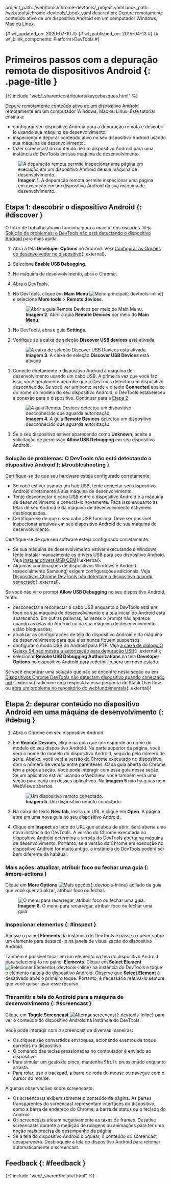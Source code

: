 project_path: /web/tools/chrome-devtools/_project.yaml
book_path: /web/tools/chrome-devtools/_book.yaml
description: Depure remotamente conteúdo ativo de um dispositivo Android em um computador Windows, Mac ou Linux.

{# wf_updated_on: 2020-07-10 #}
{# wf_published_on: 2015-04-13 #}
{# wf_blink_components: Platform>DevTools #}

<style>
.devtools-inline {
  max-height: 1em;
  vertical-align: middle;
}
</style>

# Primeiros passos com a depuração remota de dispositivos Android {: .page-title }

{% include "web/_shared/contributors/kaycebasques.html" %}

Depure remotamente conteúdo ativo de um dispositivo Android remotamente em um computador 
Windows, Mac ou Linux. Este tutorial ensina a:

* configurar seu dispositivo Android para a depuração remota e descobri-lo usando sua
  máquina de desenvolvimento;
* inspecionar e depurar conteúdo ativo no seu dispositivo Android usando sua
  máquina de desenvolvimento;
* fazer screencast do conteúdo de um dispositivo Android para uma instância do DevTools em sua
  máquina de desenvolvimento.

<figure>
  <img src="imgs/remote-debugging.png"
       alt="A depuração remota permite inspecionar uma página em execução em um dispositivo Android
            de sua máquina de desenvolvimento."/>
  <figcaption>
    <b>Imagem 1</b>. A depuração remota permite inspecionar uma página em execução em um dispositivo Android
            da sua máquina de desenvolvimento.
  </figcaption>
</figure>

## Etapa 1: descobrir o dispositivo Android {: #discover }

O fluxo de trabalho abaixo funciona para a maioria dos usuários. Veja [Solução de problemas: o DevTools não está detectando o dispositivo
Android](#troubleshooting) para mais ajuda.

1. Abra a tela **Developer Options** no Android. Veja [Configurar as Opções do desenvolvedor no
   dispositivo](https://developer.android.com/studio/debug/dev-options.html){:.external}.
1. Selecione **Enable USB Debugging**.
1. Na máquina de desenvolvimento, abra o Chrome.
1. [Abra o DevTools](/web/tools/chrome-devtools/#open).
1. No DevTools, clique em **Main Menu** ![Menu principal][main]{:.devtools-inline} 
   e selecione **More tools** > **Remote devices**. 

     <figure>
       <img src="imgs/open-remote-devices.png"
            alt="Abrir a guia Remote Devices por meio do Main Menu."/>
       <figcaption>
         <b>Imagem 2</b>. Abrir a guia <b>Remote Devices</b> por meio do <b>Main Menu</b>
       </figcaption>
     </figure>

[main]: /web/tools/chrome-devtools/images/three-dot.png
[open]: /web/tools/chrome-devtools/remote-debugging/imgs/open-remote-devices.png

1. No DevTools, abra a guia **Settings**.

1. Verifique se a caixa de seleção **Discover USB devices** está ativada.

     <figure>
       <img src="imgs/discover-usb-devices.png" alt="A caixa de seleção Discover USB Devices está
           ativada."/>
       <figcaption>
         <b>Imagem 3</b>. A caixa de seleção <b>Discover USB Devices</b> está ativada
       </figcaption>
     </figure>

[discover]: /web/tools/chrome-devtools/remote-debugging/imgs/discover-usb-devices.png

1. Conecte diretamente o dispositivo Android à máquina de desenvolvimento usando um cabo
   USB. A primeira vez que você faz isso, você geralmente percebe que o DevTools detectou um dispositivo
   desconhecido. Se você ver um ponto verde e o texto **Connected** abaixo do nome do
   modelo do seu dispositivo Android, o DevTools estabeleceu a conexão para
   o dispositivo. Continuar para a [Etapa 2](#debug)

     <figure>
       <img src="imgs/unknown-device.png" alt="A guia Remote Devices detectou
           um dispositivo desconhecido que aguarda autorização."/>
       <figcaption>
         <b>Imagem 4</b>. A guia <b>Remote Devices</b> detectou um dispositivo
         desconhecido que aguarda autorização
       </figcaption>
     </figure>


[unknown]: /web/tools/chrome-devtools/remote-debugging/imgs/unknown-device.png

1. Se o seu dispositivo estiver aparecendo como **Unknown**, aceite a solicitação de permissão **Allow USB
   Debugging** em seu dispositivo Android. 

### Solução de problemas: O DevTools não está detectando o dispositivo Android {: #troubleshooting }

Certifique-se de que seu hardware esteja configurado corretamente:

* Se você estiver usando um hub USB, tente conectar seu dispositivo Android diretamente à sua
  máquina de desenvolvimento.
* Tente desconectar o cabo USB entre o dispositivo Android e a máquina de desenvolvimento e
  conectá-lo novamente. Faça isso enquanto as telas de seu Android e da máquina de desenvolvimento
 estiverem desbloqueadas.
* Certifique-se de que o seu cabo USB funciona. Deve ser possível inspecionar arquivos em seu dispositivo Android
  de sua máquina de desenvolvimento.

Certifique-se de que seu software esteja configurado corretamente:

* Se sua máquina de desenvolvimento estiver executando o Windows, tente instalar manualmente os drivers USB para
  seu dispositivo Android. Veja [Instalar drivers USB OEM][drivers]{:.external}.
* Algumas combinações de dispositivos Windows e Android (especialmente Samsung) exigem configurações
  adicionais. Veja [Dispositivos Chrome DevTools não detectam o dispositivo quando conectado][SO]{:.external}.

Se você não vir o prompt **Allow USB Debugging** no seu dispositivo Android, tente:

* desconectar e reconectar o cabo USB enquanto o DevTools está em foco
  na sua máquina de desenvolvimento e a tela inicial do Android está aparecendo. Em outras palavras,
  às vezes o prompt não aparece quando as telas do Android ou da sua máquina de desenvolvimento
  estão bloqueadas;
* atualizar as configurações de tela do dispositivo Android e da máquina de
  desenvolvimento para que eles nunca fiquem suspensos;
* configurar o modo USB do Android para PTP. Veja [a caixa de diálogo O Galaxy S4 não mostra a autorização para
 depuração USB](https://android.stackexchange.com/questions/101933){: .external };
* selecionar **Revoke USB Debugging Authorizations** na tela **Developer Options** no
 dispositivo Android para redefini-lo para um novo estado.

Se você encontrar uma solução que não se encontre nesta seção ou em [Dispositivos Chrome DevTools
não detectam dispositivo quando conectado no][SO]{: .external}, adicione uma resposta a essa pergunta do Stack
Overflow ou [abra um problema no repositório do webfundamentals][issue]{:.external}!

[drivers]: https://developer.android.com/tools/extras/oem-usb.html
[SO]: https://stackoverflow.com/questions/21925992
[issue]: https://github.com/google/webfundamentals/issues/new?title=[Remote%20Debugging]

## Etapa 2: depurar conteúdo no dispositivo Android em uma máquina de desenvolvimento {: #debug }

1. Abra o Chrome em seu dispositivo Android.
1. Em **Remote Devices**, clique na guia que corresponde ao nome do modelo do seu dispositivo Android.
   Na parte superior da página, você verá o nome do modelo   do dispositivo Android, seguido pelo número
   de série. Abaixo, você verá a versão do Chrome executado no dispositivo, com
   o número de versão entre parênteses. Cada guia aberta do Chrome tem a própria seção. Você pode
   interagir com essa guia nessa seção. Se um aplicativo estiver usando o WebView, você também verá
    uma seção para cada um desses aplicativos. Na <b>Imagem 5</b> não há guias nem WebViews abertos.

     <figure>
       <img src="imgs/connected-remote-device.png" alt="Um dispositivo remoto conectado."/>
       <figcaption>
         <b>Imagem 5</b>. Um dispositivo remoto conectado
       </figcaption>
     </figure>

1. Na caixa de texto **New tab**, insira um URL e clique em **Open**. A página abre
   em uma nova guia no seu dispositivo Android.

1. Clique em **Inspect** ao lado do URL que acabou de abrir. Será aberta uma nova
   instância do DevTools. A versão do Chrome executada no dispositivo Android
   determina a versão do DevTools aberta na máquina de desenvolvimento.
   Portanto, se a versão do Chrome em execução no dispositivo Android for muito antiga, a
   instância do DevTools poderá ser bem diferente da habitual.

### Mais ações: atualizar, atribuir foco ou fechar uma guia {: #more-actions }

Clique em **More Options** ![Mais opções][more]{:.devtools-inline} ao lado da
guia que você quer atualizar, atribuir foco ou fechar.

[more]: /web/tools/chrome-devtools/images/three-dot.png

<figure>
  <img src="imgs/reload.png" alt="O menu para recarregar, atribuir foco ou fechar uma guia."/>
  <figcaption>
    <b>Imagem 6</b>. O menu para recarregar, atribuir foco ou fechar uma guia
  </figcaption>
</figure>

### Inspecionar elementos {: #inspect }

Acesse o painel **Elements** da instância do DevTools e passe o cursor sobre um
elemento para destacá-lo na janela de visualização do dispositivo Android.

Também é possível tocar em um elemento na tela do dispositivo Android para selecioná-lo no
painel **Elements**. Clique em **Select Element** ![Selecionar
Elemento][select]{:.devtools-inline} na instância do DevTools e toque
o elemento na tela do dispositivo Android. Observe que **Select Element**
é desativado após o primeiro toque. Portanto, é necessário reativá-lo sempre que
você quiser usar esse recurso.

[select]: imgs/select-element.png

### Transmitir a tela do Android para a máquina de desenvolvimento {: #screencast }

Clique em **Toggle Screencast** ![Alternar screencast][screencast]{:.devtools-inline}
para ver o conteúdo do dispositivo Android na instância do DevTools.

[screencast]: imgs/toggle-screencast.png

Você pode interagir com o screencast de diversas maneiras:

* Os cliques são convertidos em toques, acionando eventos de toque corretos no dispositivo. 
* O comando das teclas pressionadas no computador é enviado ao dispositivo. 
* Para simular um gesto de pinça, mantenha <kbd>Shift</kbd> pressionado enquanto arrasta. 
* Para rolar, use o trackpad, a barra de roda do mouse ou navegue com o cursor do
  mouse.

Algumas observações sobre screencasts:

* Os screencasts exibem somente o conteúdo da página. As partes transparentes do screencast 
  representam interfaces do dispositivo, como a barra de endereço do Chrome, a barra 
  de status ou o teclado do Android.
* Os screencasts afetam negativamente as taxas de frames. Desative screencasts durante
  a medição de rolagens ou animações para ter uma noção mais precisa do
  desempenho da página.
* Se a tela do dispositivo Android bloquear, o conteúdo do screencast
  desaparecerá. Desbloqueie a tela do dispositivo Android para retomar automaticamente o
  screencast.

## Feedback {: #feedback }

{% include "web/_shared/helpful.html" %}
